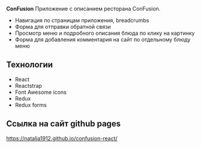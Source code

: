 **ConFusion**
Приложение с описанием ресторана ConFusion. 

 * Навигация по страницам приложения, breadcrumbs
 * Форма для отправки обратной связи
 * Просмотр меню и подробного описания блюда по клику на картинку
 * Форма для добавления комментария на сайт по отдельному блюду меню

## Технологии
 * React
 * Reactstrap
 * Font Awesome icons
 * Redux
 * Redux forms

## Ссылка на сайт github pages 
https://natalja1912.github.io/confusion-react/